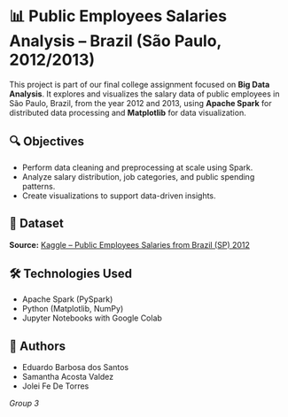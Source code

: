 # 📊 Public Employees Salaries Analysis – Brazil (São Paulo, 2012/2013)

This project is part of our final college assignment focused on **Big Data Analysis**. It explores and visualizes the salary data of public employees in São Paulo, Brazil, from the year 2012 and 2013, using **Apache Spark** for distributed data processing and **Matplotlib** for data visualization.

## 🔍 Objectives
- Perform data cleaning and preprocessing at scale using Spark.
- Analyze salary distribution, job categories, and public spending patterns.
- Create visualizations to support data-driven insights.

## 📂 Dataset
**Source:** [Kaggle – Public Employees Salaries from Brazil (SP) 2012](https://www.kaggle.com/datasets/bambrozim/public-employees-salaries-from-brazilsp-2012)

## 🛠️ Technologies Used
- Apache Spark (PySpark)
- Python (Matplotlib, NumPy)
- Jupyter Notebooks with Google Colab

## 👥 Authors
- Eduardo Barbosa dos Santos 
- Samantha Acosta Valdez
- Jolei Fe De Torres

_Group 3_
